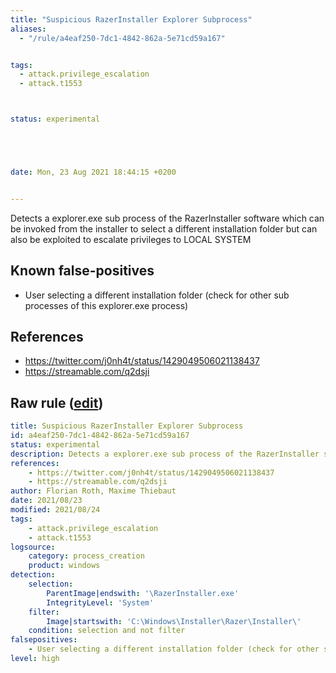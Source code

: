 ```yaml
---
title: "Suspicious RazerInstaller Explorer Subprocess"
aliases:
  - "/rule/a4eaf250-7dc1-4842-862a-5e71cd59a167"


tags:
  - attack.privilege_escalation
  - attack.t1553



status: experimental





date: Mon, 23 Aug 2021 18:44:15 +0200


---
```


Detects a explorer.exe sub process of the RazerInstaller software which can be invoked from the installer to select a different installation folder but can also be exploited to escalate privileges to LOCAL SYSTEM

<!--more-->


## Known false-positives

* User selecting a different installation folder (check for other sub processes of this explorer.exe process)



## References

* https://twitter.com/j0nh4t/status/1429049506021138437
* https://streamable.com/q2dsji


## Raw rule ([edit](https://github.com/SigmaHQ/sigma/edit/master/rules/windows/process_creation/proc_creation_win_susp_razorinstaller_explorer.yml))
```yaml
title: Suspicious RazerInstaller Explorer Subprocess
id: a4eaf250-7dc1-4842-862a-5e71cd59a167
status: experimental
description: Detects a explorer.exe sub process of the RazerInstaller software which can be invoked from the installer to select a different installation folder but can also be exploited to escalate privileges to LOCAL SYSTEM
references:
    - https://twitter.com/j0nh4t/status/1429049506021138437
    - https://streamable.com/q2dsji
author: Florian Roth, Maxime Thiebaut
date: 2021/08/23
modified: 2021/08/24
tags:
    - attack.privilege_escalation
    - attack.t1553
logsource:
    category: process_creation
    product: windows
detection:
    selection:
        ParentImage|endswith: '\RazerInstaller.exe'
        IntegrityLevel: 'System'
    filter:
        Image|startswith: 'C:\Windows\Installer\Razer\Installer\'
    condition: selection and not filter
falsepositives:
    - User selecting a different installation folder (check for other sub processes of this explorer.exe process)
level: high
```
